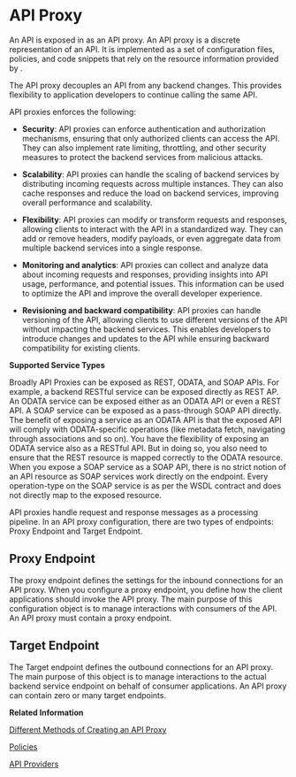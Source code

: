 <!-- loio8962643388fc4df6b7a165baa14475d9 -->

# API Proxy

An API is exposed in as an API proxy. An API proxy is a discrete representation of an API. It is implemented as a set of configuration files, policies, and code snippets that rely on the resource information provided by .

The API proxy decouples an API from any backend changes. This provides flexibility to application developers to continue calling the same API.

API proxies enforces the following:

-   **Security**: API proxies can enforce authentication and authorization mechanisms, ensuring that only authorized clients can access the API. They can also implement rate limiting, throttling, and other security measures to protect the backend services from malicious attacks.

-   **Scalability**: API proxies can handle the scaling of backend services by distributing incoming requests across multiple instances. They can also cache responses and reduce the load on backend services, improving overall performance and scalability.

-   **Flexibility**: API proxies can modify or transform requests and responses, allowing clients to interact with the API in a standardized way. They can add or remove headers, modify payloads, or even aggregate data from multiple backend services into a single response.

-   **Monitoring and analytics**: API proxies can collect and analyze data about incoming requests and responses, providing insights into API usage, performance, and potential issues. This information can be used to optimize the API and improve the overall developer experience.

-   **Revisioning and backward compatibility**: API proxies can handle versioning of the API, allowing clients to use different versions of the API without impacting the backend services. This enables developers to introduce changes and updates to the API while ensuring backward compatibility for existing clients.


**Supported Service Types** 

Broadly API Proxies can be exposed as REST, ODATA, and SOAP APIs. For example, a backend RESTful service can be exposed directly as REST AP. An ODATA service can be exposed either as an ODATA API or even a REST API. A SOAP service can be exposed as a pass-through SOAP API directly. The benefit of exposing a service as an ODATA API is that the exposed API will comply with ODATA-specific operations \(like metadata fetch, navigating through associations and so on\). You have the flexibility of exposing an ODATA service also as a RESTful API. But in doing so, you also need to ensure that the REST resource is mapped correctly to the ODATA resource. When you expose a SOAP service as a SOAP API, there is no strict notion of an API resource as SOAP services work directly on the endpoint. Every operation-type on the SOAP service is as per the WSDL contract and does not directly map to the exposed resource.

API proxies handle request and response messages as a processing pipeline. In an API proxy configuration, there are two types of endpoints: Proxy Endpoint and Target Endpoint.



## Proxy Endpoint

The proxy endpoint defines the settings for the inbound connections for an API proxy. When you configure a proxy endpoint, you define how the client applications should invoke the API proxy. The main purpose of this configuration object is to manage interactions with consumers of the API. An API proxy must contain a proxy endpoint.



## Target Endpoint

The Target endpoint defines the outbound connections for an API proxy. The main purpose of this object is to manage interactions to the actual backend service endpoint on behalf of consumer applications. An API proxy can contain zero or many target endpoints.

**Related Information**  


[Different Methods of Creating an API Proxy](different-methods-of-creating-an-api-proxy-4ac0431.md "An API proxy is the data object that contains all the functionality to be executed when an external user wants to access the backend service.")

[Policies](policies-7e4f3e5.md "Policy definition and types of policies supported by .")

[API Providers](api-providers-42e13b2.md "An API provider defines the connection details for services running on specific hosts whose details you want to access.")

